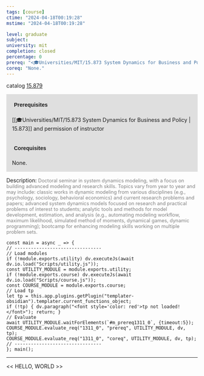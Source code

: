 ```yaml
---
tags: [course]
ctime: "2024-04-18T00:19:28"
mstime: "2024-04-18T00:19:28"

level: graduate
subject: 
university: mit
completion: closed
percentage: 0
prereq: "<🎓Universities/MIT/15.873 System Dynamics for Business and Policy> and permission of instructor"
coreq: "None."
---
```


catalog [15.879](http://student.mit.edu/catalog/m15c.html#15.879)

<span style="display: block; padding: 15px; background-color: rgb(100, 100, 100, 0.2);"><font id="m_prereq1311_0" style="display: block; font-family: Arial, sans-serif; font-weight: bold; padding: 5px">Prerequisites</font><br><span id="prereq1311_0">[[🎓Universities/MIT/15.873 System Dynamics for Business and Policy | 15.873]] and permission of instructor</span></span>
<span style="display: block; padding: 15px; background-color: rgb(100, 100, 100, 0.2);"><font id="m_coreq1311_0" style="display: block; font-family: Arial, sans-serif; font-weight: bold; padding: 5px">Corequisites</font><br><span id="coreq1311_0">None.</span></span>

<font style="">Description:</font>
<font style="color: grey; font-size: 0.8rem;">Doctoral seminar in system dynamics modeling, with a focus on building advanced modeling and research skills. Topics vary from year to year and may include: classic works in dynamic modeling from various disciplines (e.g., psychology, sociology, behavioral economics) and current research problems and papers; advanced system dynamics models focused on research and practical problems of interest to students; analytic tools and methods for model development, estimation, and analysis (e.g., automating modeling workflow, maximum likelihood, simulated method of moments, dynamical games, dynamic programming); bootcamp for enhancing modeling skills working on multiple problem sets.</font>

```dataviewjs
const main = async _ => {
// --------------------------------
// Load modules
if (!module.exports.utility) dv.executeJs(await dv.io.load("Scripts/utility.js"));
const UTILITY_MODULE = module.exports.utility;
if (!module.exports.course) dv.executeJs(await dv.io.load("Scripts/course.js"));
const COURSE_MODULE = module.exports.course;
// Load tp
let tp = this.app.plugins.getPlugin("templater-obsidian").templater.current_functions_object;
if (!tp) { dv.paragraph("<font style='color: red'>tp not loaded!</font>"); return; }
// Evaluate
await UTILITY_MODULE.waitForElements(`#m_prereq1311_0`, {timeout:5});
COURSE_MODULE.evaluate_req("1311_0", "prereq", UTILITY_MODULE, dv, tp);
COURSE_MODULE.evaluate_req("1311_0", "coreq", UTILITY_MODULE, dv, tp);
// --------------------------------
}; main();
```

---

<< HELLO, WORLD >>
